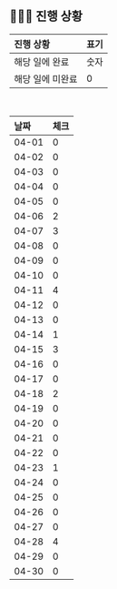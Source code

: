 ## 🧑🏻‍💻 진행 상황

| 진행 상황            | 표기  |
|:-----------------|:----|
| 해당 일에 완료      | 숫자   |
| 해당 일에 미완료    | 0   |



<br>

| 날짜  | 체크 |
|:------|:----|
| 04-01 | 0 |
| 04-02 | 0 |
| 04-03 | 0 |
| 04-04 | 0 |
| 04-05 | 0 |
| 04-06 | 2 |
| 04-07 | 3 |
| 04-08 | 0 |
| 04-09 | 0 |
| 04-10 | 0 |
| 04-11 | 4 |
| 04-12 | 0 |
| 04-13 | 0 |
| 04-14 | 1 |
| 04-15 | 3 |
| 04-16 | 0 |
| 04-17 | 0 |
| 04-18 | 2 |
| 04-19 | 0 |
| 04-20 | 0 |
| 04-21 | 0 |
| 04-22 | 0 |
| 04-23 | 1 |
| 04-24 | 0 |
| 04-25 | 0 |
| 04-26 | 0 |
| 04-27 | 0 |
| 04-28 | 4 |
| 04-29 | 0 |
| 04-30 | 0 |
